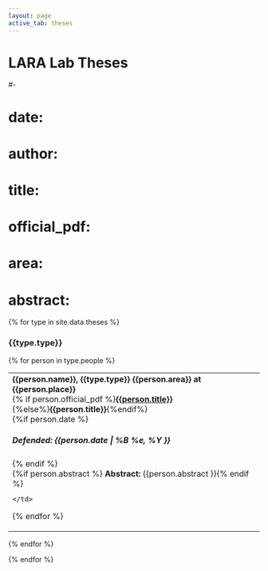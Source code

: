 ```yaml
---
layout: page
active_tab: theses
---
```



# LARA Lab Theses

#-
#  date: 
#  author: 
#  title:
#  official_pdf:
#  area: 
#  abstract:


{% for type in site.data.theses %}

<h3>{{type.type}}</h3>

<div class="table-wrapper">
<div class="table-scroll">
<table class="people">
  <tbody>
  <tr>
  {% for person in type.people %}
	<td>
	 <h4 style="display: inline;">{{person.name}}, {{type.type}} {{person.area}} at {{person.place}}</h4><br>
	 {% if person.official_pdf %}<h4 style="display: inline;"><a href={{person.official_pdf}} aria-label="{{person.name}}'s dissertation">{{person.title}}</a></h4>{%else%}<h4 style="display: inline;">{{person.title}}</h4>{%endif%}<br>
	 {%if person.date %}<h5> Defended: {{person.date | %B %e, %Y }}</h5>{% endif %}<br>
	 {%if person.abstract %} <b>Abstract:</b> {{person.abstract }}{% endif %}
	 
	 
	</td>
	
  {% endfor %}
  </tr>
  </tbody>
</table>
</div>
</div>
{% endfor %}

</div>


{% endfor %}
